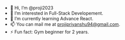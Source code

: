 - 👋 Hi, I’m @proji2023
- 👀 I’m interested in Full-Stack Developement.
- 🌱 I’m currently learning Advance React.
- 📫 You can mail me at projipriyanshu94@gmail.com.
- ⚡ Fun fact: Gym beginner for 2 years.

<!---
proji2023/proji2023 is a ✨ special ✨ repository because its `README.md` (this file) appears on your GitHub profile.
You can click the Preview link to take a look at your changes.
--->
